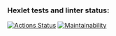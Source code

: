 ### Hexlet tests and linter status:
[![Actions Status](https://github.com/denismikulich91/frontend-project-44/workflows/hexlet-check/badge.svg)](https://github.com/denismikulich91/frontend-project-44/actions)
[![Maintainability](https://api.codeclimate.com/v1/badges/437832909e8167346cdb/maintainability)](https://codeclimate.com/github/denismikulich91/frontend-project-44/maintainability)
